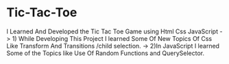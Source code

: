 # Tic-Tac-Toe
I Learned And Developed the Tic Tac Toe Game using Html   Css   JavaScript
-> 1) While Developing This Project I learned Some Of New Topics Of Css Like Transform And Transitions /child selection.
-> 2)In JavaScript I learned Some of the Topics like Use Of Random Functions and QuerySelector.

